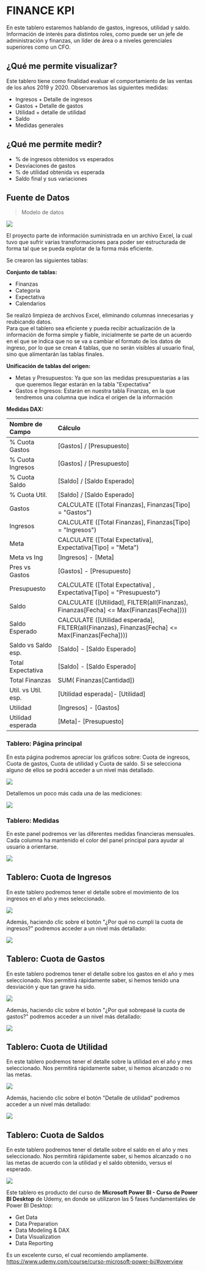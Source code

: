 # FINANCE KPI


En este tablero estaremos hablando de gastos, ingresos, utilidad y saldo. Información de interés para distintos roles, como puede ser un jefe de administración y finanzas, un líder de área o a niveles gerenciales superiores como un CFO.

## ¿Qué me permite visualizar?

Este tablero tiene como finalidad evaluar el comportamiento de las ventas de los años 2019 y 2020. Observaremos las siguientes medidas:
- Ingresos + Detalle de ingresos
- Gastos + Detalle de gastos
- Utilidad + detalle de utilidad
- Saldo
- Medidas generales

## ¿Qué me permite medir?
- % de ingresos obtenidos vs esperados
- Desviaciones de gastos
- % de utilidad obtenida vs esperada
- Saldo final y sus variaciones


## Fuente de Datos

> Modelo de datos

![](https://github.com/esmartdie/Multimedia/blob/main/IMAGES/FINANCE/DB.jpg)

El proyecto parte de información suministrada en un archivo Excel, la cual tuvo que sufrir varias transformaciones para poder ser estructurada de forma tal que se pueda explotar de la forma más eficiente.

Se crearon las siguientes tablas:

**Conjunto de tablas:**
- Finanzas
- Categoria
- Expectativa
- Calendarios

Se realizó limpieza de archivos Excel, eliminando columnas innecesarias y reubicando datos.   
Para que el tablero sea eficiente y pueda recibir actualización de la información de forma simple y fiable, inicialmente se parte de un acuerdo en el que se indica que no se va a cambiar el formato de los datos de ingreso, por lo que se crean 4 tablas, que no serán visibles al usuario final, sino que alimentarán las tablas finales.

**Unificación de tablas del origen:**
- Metas y Presupuestos: Ya que son las medidas presupuestarias a las que queremos llegar estarán en la tabla "Expectativa" 
- Gastos e Ingresos: Estarán en nuestra tabla Finanzas, en la que tendremos una columna que indica el origen de la información


**Medidas DAX:**

| Nombre de Campo  | Cálculo |
| :------------ | :------------|
|% Cuota Gastos|[Gastos] / [Presupuesto]|
|% Cuota Ingresos|[Gastos] / [Presupuesto]|
|% Cuota Saldo|[Saldo] / [Saldo Esperado]|
|% Cuota Util.|[Saldo] / [Saldo Esperado]|
|Gastos|CALCULATE ([Total Finanzas], Finanzas[Tipo] = "Gastos")|
|Ingresos|CALCULATE ([Total Finanzas], Finanzas[Tipo] = "Ingresos")|
|Meta|CALCULATE ([Total Expectativa], Expectativa[Tipo] = "Meta")|
|Meta vs Ing|[Ingresos] - [Meta]|
|Pres vs Gastos|[Gastos] - [Presupuesto]|
|Presupuesto|CALCULATE ([Total Expectativa] , Expectativa[Tipo] = "Presupuesto")|
|Saldo| CALCULATE ([Utilidad], FILTER(all(Finanzas), Finanzas[Fecha] <= Max(Finanzas[Fecha])))|
|Saldo Esperado|CALCULATE ([Utilidad esperada], FILTER(all(Finanzas), Finanzas[Fecha] <= Max(Finanzas[Fecha])))|
|Saldo vs Saldo esp.|[Saldo] - [Saldo Esperado]|
|Total Expectativa|[Saldo] - [Saldo Esperado]|
|Total Finanzas|SUM( Finanzas[Cantidad])|
|Util. vs Util. esp.|[Utilidad esperada]- [Utilidad]|
|Utilidad|[Ingresos] - [Gastos]|
|Utilidad esperada|[Meta]- [Presupuesto]|

### Tablero: Página principal

En esta página podremos apreciar los gráficos sobre: Cuota de ingresos, Cuota de gastos, Cuota de utilidad y Cuota de saldo.
Si se selecciona alguno de ellos se podrá acceder a un nivel más detallado.

![](https://github.com/esmartdie/Multimedia/blob/main/IMAGES/FINANCE/T3.jpg)

Detallemos un poco más cada una de las mediciones:

![](https://github.com/esmartdie/Multimedia/blob/main/IMAGES/FINANCE/F2.jpg)

### Tablero: Medidas

En este panel podremos ver las diferentes medidas financieras mensuales. Cada columna ha mantenido el color del panel principal para ayudar al usuario a orientarse.

![](https://github.com/esmartdie/Multimedia/blob/main/IMAGES/FINANCE/MEDIDAS.jpg)

## Tablero: Cuota de Ingresos

En este tablero podremos tener el detalle sobre el movimiento de los ingresos en el año y mes seleccionado.

![](https://github.com/esmartdie/Multimedia/blob/main/IMAGES/FINANCE/CUOTAINGRESO.jpg)

Además, haciendo clic sobre el botón "¿Por qué no cumplí  la cuota de ingresos?" podremos acceder a un nivel más detallado:

![](https://github.com/esmartdie/Multimedia/blob/main/IMAGES/FINANCE/DETALLEINGRESOS.jpg)

## Tablero: Cuota de Gastos

En este tablero podremos tener el detalle sobre los gastos en el año y mes seleccionado. Nos permitirá rápidamente saber, si hemos tenido una desviación y que tan grave ha sido.

![](https://github.com/esmartdie/Multimedia/blob/main/IMAGES/FINANCE/T1.jpg)

Además, haciendo clic sobre el botón "¿Por qué sobrepasé la cuota de gastos?" podremos acceder a un nivel más detallado:

![](https://github.com/esmartdie/Multimedia/blob/main/IMAGES/FINANCE/DETALLEGASTOS.jpg)


## Tablero: Cuota de Utilidad

En este tablero podremos tener el detalle sobre la utilidad en el año y mes seleccionado. Nos permitirá rápidamente saber, si hemos alcanzado o no las metas.

![](https://github.com/esmartdie/Multimedia/blob/main/IMAGES/FINANCE/T2.jpg)

Además, haciendo clic sobre el botón "Detalle de utilidad" podremos acceder a un nivel más detallado:

![](https://github.com/esmartdie/Multimedia/blob/main/IMAGES/FINANCE/DETALLEUTILIDAD.jpg)




## Tablero: Cuota de Saldos

En este tablero podremos tener el detalle sobre el saldo en el año y mes seleccionado. Nos permitirá rápidamente saber, si hemos alcanzado o no las metas de acuerdo con la utilidad y el saldo obtenido, versus el esperado.

![](https://github.com/esmartdie/Multimedia/blob/main/IMAGES/FINANCE/CUOTADESALDO.jpg)



Este tablero es producto del curso de **Microsoft Power BI - Curso de Power BI Desktop** de Udemy, en donde se utilizaron las 5 fases fundamentales de Power BI Desktop:  

- Get Data
- Data Preparation
- Data Modeling & DAX
- Data Visualization
- Data Reporting

Es un excelente curso, el cual recomiendo ampliamente.
https://www.udemy.com/course/curso-microsoft-power-bi/#overview
